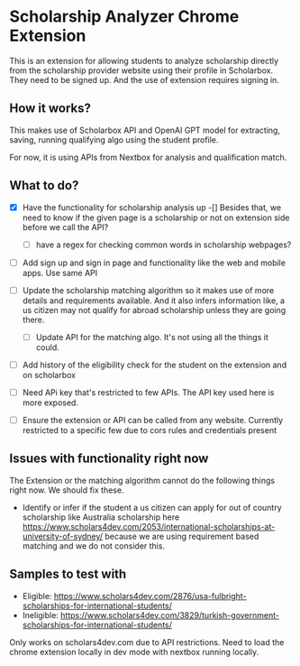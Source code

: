 # Scholarship Analyzer Chrome Extension
This is an extension for allowing students to analyze scholarship directly from the scholarship provider website using their profile in Scholarbox. They need to be signed up. And the use of extension requires signing in.

## How it works?
This makes use of Scholarbox API and OpenAI GPT model for extracting, saving, running qualifying algo using the student profile. 

For now, it is using APIs from Nextbox for analysis and qualification match.

## What to do?
- [x] Have the functionality for scholarship analysis up
-[] Besides that, we need to know if the given page is a scholarship or not on extension side before we call the API? 
  -[ ] have a regex for checking common words in scholarship webpages?
- [ ] Add sign up and sign in page and functionality like the web and mobile apps. Use same API
- [ ] Update the scholarship matching algorithm so it makes use of more details and requirements available. And it also infers information like, a us citizen may not qualify for abroad scholarship unless they are going there.
  - [ ] Update API for the matching algo. It's not using all the things it could.
- [ ] Add history of the eligibility check for the student on the extension and on scholarbox
- [ ] Need APi key that's restricted to few APIs. The API key used here is more exposed.
- [ ] Ensure the extension or API can be called from any website. Currently restricted to a specific few due to cors rules and credentials present


## Issues with functionality right now
The Extension or the matching algorithm cannot do the following things right now. We should fix these.

- Identify or infer if the student a us citizen can apply for out of country scholarship like Australia scholarship here https://www.scholars4dev.com/2053/international-scholarships-at-university-of-sydney/ because we are using requirement based matching and we do not consider this.

## Samples to test with
- Eligible: https://www.scholars4dev.com/2876/usa-fulbright-scholarships-for-international-students/
- Ineligible: https://www.scholars4dev.com/3829/turkish-government-scholarships-for-international-students/

Only works on scholars4dev.com due to API restrictions. Need to load the chrome extension locally in dev mode with nextbox running locally.
